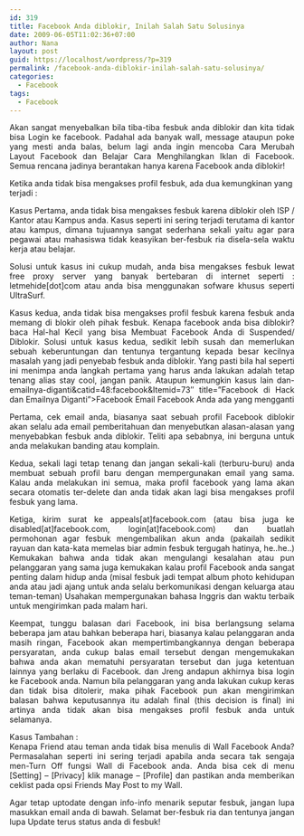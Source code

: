 ```yaml
---
id: 319
title: Facebook Anda diblokir, Inilah Salah Satu Solusinya
date: 2009-06-05T11:02:36+07:00
author: Nana
layout: post
guid: https://localhost/wordpress/?p=319
permalink: /facebook-anda-diblokir-inilah-salah-satu-solusinya/
categories:
  - Facebook
tags:
  - Facebook
---
```

<p style="text-align: justify;">
  Akan sangat menyebalkan bila tiba-tiba fesbuk anda diblokir dan kita tidak bisa Login ke facebook. Padahal ada banyak wall, message ataupun poke yang mesti anda balas, belum lagi anda ingin mencoba Cara Merubah Layout Facebook dan Belajar Cara Menghilangkan Iklan di Facebook. Semua rencana jadinya berantakan hanya karena Facebook anda diblokir!
</p>

Ketika anda tidak bisa mengakses profil fesbuk, ada dua kemungkinan yang terjadi :

<p style="text-align: justify;">
  Kasus Pertama, anda tidak bisa mengakses fesbuk karena diblokir oleh ISP / Kantor atau Kampus anda. Kasus seperti ini sering terjadi terutama di kantor atau kampus, dimana tujuannya sangat sederhana sekali yaitu agar para pegawai atau mahasiswa tidak keasyikan ber-fesbuk ria disela-sela waktu kerja atau belajar.
</p>

<p style="text-align: justify;">
  Solusi untuk kasus ini cukup mudah, anda bisa mengakses fesbuk lewat free proxy server yang banyak bertebaran di internet seperti : letmehide[dot]com atau anda bisa menggunakan sofware khusus seperti UltraSurf.
</p>

<p style="text-align: justify;">
  Kasus kedua, anda tidak bisa mengakses profil fesbuk karena fesbuk anda memang di blokir oleh pihak fesbuk. Kenapa facebook anda bisa diblokir? baca Hal-hal Kecil yang bisa Membuat Facebook Anda di Suspended/ Diblokir. Solusi untuk kasus kedua, sedikit lebih susah dan memerlukan sebuah keberuntungan dan tentunya tergantung kepada besar kecilnya masalah yang jadi penyebab fesbuk anda diblokir. Yang pasti bila hal seperti ini menimpa anda langkah pertama yang harus anda lakukan adalah tetap tenang alias stay cool, jangan panik. Ataupun kemungkin kasus lain dan-emailnya-diganti&catid=48:facebook&Itemid=73&#8243; title=&#8221;Facebook di Hack dan Emailnya Diganti&#8221;>Facebook Email Facebook Anda ada yang mengganti
</p>

<p style="text-align: justify;">
  Pertama, cek email anda, biasanya saat sebuah profil Facebook diblokir akan selalu ada email pemberitahuan dan menyebutkan alasan-alasan yang menyebabkan fesbuk anda diblokir. Teliti apa sebabnya, ini berguna untuk anda melakukan banding atau komplain.
</p>

<p style="text-align: justify;">
  Kedua, sekali lagi tetap tenang dan jangan sekali-kali (terburu-buru) anda membuat sebuah profil baru dengan mempergunakan email yang sama. Kalau anda melakukan ini semua, maka profil facebook yang lama akan secara otomatis ter-delete dan anda tidak akan lagi bisa mengakses profil fesbuk yang lama.
</p>

<p style="text-align: justify;">
  Ketiga, kirim surat ke appeals[at]facebook.com (atau bisa juga ke disabled[at]facebook.com, login[at]facebook.com) dan buatlah permohonan agar fesbuk mengembalikan akun anda (pakailah sedikit rayuan dan kata-kata memelas biar admin fesbuk tergugah hatinya, he..he..) Kemukakan bahwa anda tidak akan mengulangi kesalahan atau pun pelanggaran yang sama juga kemukakan kalau profil Facebook anda sangat penting dalam hidup anda (misal fesbuk jadi tempat album photo kehidupan anda atau jadi ajang untuk anda selalu berkomunikasi dengan keluarga atau teman-teman) Usahakan mempergunakan bahasa Inggris dan waktu terbaik untuk mengirimkan pada malam hari.
</p>

<p style="text-align: justify;">
  Keempat, tunggu balasan dari Facebook, ini bisa berlangsung selama beberapa jam atau bahkan beberapa hari, biasanya kalau pelanggaran anda masih ringan, Facebook akan mempertimbangkannya dengan beberapa persyaratan, anda cukup balas email tersebut dengan mengemukakan bahwa anda akan mematuhi persyaratan tersebut dan juga ketentuan lainnya yang berlaku di Facebook. dan Jreng andapun akhirnya bisa login ke Facebook anda. Namun bila pelanggaran yang anda lakukan cukup keras dan tidak bisa ditolerir, maka pihak Facebook pun akan mengirimkan balasan bahwa keputusannya itu adalah final (this decision is final) ini artinya anda tidak akan bisa mengakses profil fesbuk anda untuk selamanya.
</p>

<p style="text-align: justify;">
  Kasus Tambahan :<br /> Kenapa Friend atau teman anda tidak bisa menulis di Wall Facebook Anda? Permasalahan seperti ini sering terjadi apabila anda secara tak sengaja men-Turn Off fungsi Wall di Facebook anda. Anda bisa cek di menu [Setting] &#8211; [Privacy] klik manage &#8211; [Profile] dan pastikan anda memberikan ceklist pada opsi Friends May Post to my Wall.
</p>

<p style="text-align: justify;">
  Agar tetap uptodate dengan info-info menarik seputar fesbuk, jangan lupa masukkan email anda di bawah. Selamat ber-fesbuk ria dan tentunya jangan lupa Update terus status anda di fesbuk!
</p>